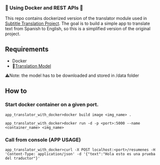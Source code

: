 ### 🐳 Using Docker and REST APIs 🐳

This repo contains dockerized version of the translator module used in [Subtitle Translation Project](https://github.com/Razwand/subtitle_translation).
The goal is to build a simple app to translate text from Spanish to English, so this is a simplified version of the original project.

## Requirements
- Docker
- 🤗[Translation Model](https://huggingface.co/razwand/opus-mt-en-mul-finetuned_en_sp_translator) 

⚠️Note:  the model has to be downloaded and stored in /data folder

## How to

### Start docker container on a given port.

```console
app_translator_with_docker>docker build image <img_name> .

```
```console
app_translator_with_docker>docker run -d -p <port>:5000 --name <container_name> <img_name>

```
### Call from console (APP USAGE)

```console
app_translator_with_docker>curl -X POST localhost:<port>/resumenes -H 'Content-Type: application/json' -d '{"text":"Hola esto es una prueba del traductor"}'

```


